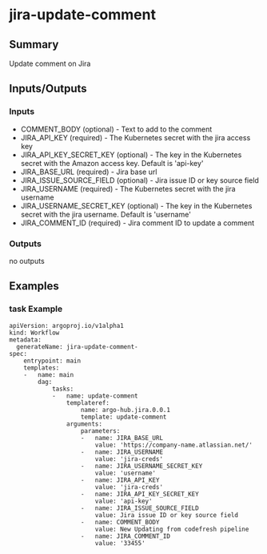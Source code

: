 # jira-update-comment

## Summary
Update comment on Jira

## Inputs/Outputs

### Inputs
* COMMENT_BODY (optional) - Text to add to the comment
* JIRA_API_KEY (required) - The Kubernetes secret with the jira access key
* JIRA_API_KEY_SECRET_KEY (optional) - The key in the Kubernetes secret with the Amazon access key. Default is 'api-key'
* JIRA_BASE_URL (required) - Jira base url
* JIRA_ISSUE_SOURCE_FIELD (optional) - Jira issue ID or key source field
* JIRA_USERNAME (required) - The Kubernetes secret with the jira username
* JIRA_USERNAME_SECRET_KEY (optional) - The key in the Kubernetes secret with the jira username. Default is 'username'
* JIRA_COMMENT_ID (required) - Jira comment ID to update a comment


### Outputs
no outputs

## Examples

### task Example
```
apiVersion: argoproj.io/v1alpha1
kind: Workflow
metadata:
  generateName: jira-update-comment-
spec:
    entrypoint: main
    templates:
    -   name: main
        dag:
            tasks:
            -   name: update-comment
                templateref:
                    name: argo-hub.jira.0.0.1
                    template: update-comment
                arguments:
                    parameters:
                    -   name: JIRA_BASE_URL
                        value: 'https://company-name.atlassian.net/'
                    -   name: JIRA_USERNAME
                        value: 'jira-creds'
                    -   name: JIRA_USERNAME_SECRET_KEY
                        value: 'username'
                    -   name: JIRA_API_KEY
                        value: 'jira-creds'
                    -   name: JIRA_API_KEY_SECRET_KEY
                        value: 'api-key'
                    -   name: JIRA_ISSUE_SOURCE_FIELD
                        value: Jira issue ID or key source field
                    -   name: COMMENT_BODY
                        value: New Updating from codefresh pipeline
                    -   name: JIRA_COMMENT_ID
                        value: '33455'
```
